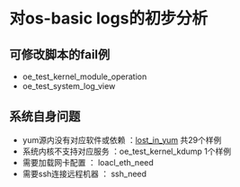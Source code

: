 # 对os-basic logs的初步分析

## 可修改脚本的fail例
- oe_test_kernel_module_operation
- oe_test_system_log_view

## 系统自身问题
- yum源内没有对应软件或依赖 ：[lost_in_yum](./list_and_details/lost_in_yum.list) 共29个样例
- 系统内核不支持对应服务 ：oe_test_kernel_kdump 1个样例
- 需要加载网卡配置 ： loacl_eth_need
- 需要ssh连接远程机器 ： ssh_need
